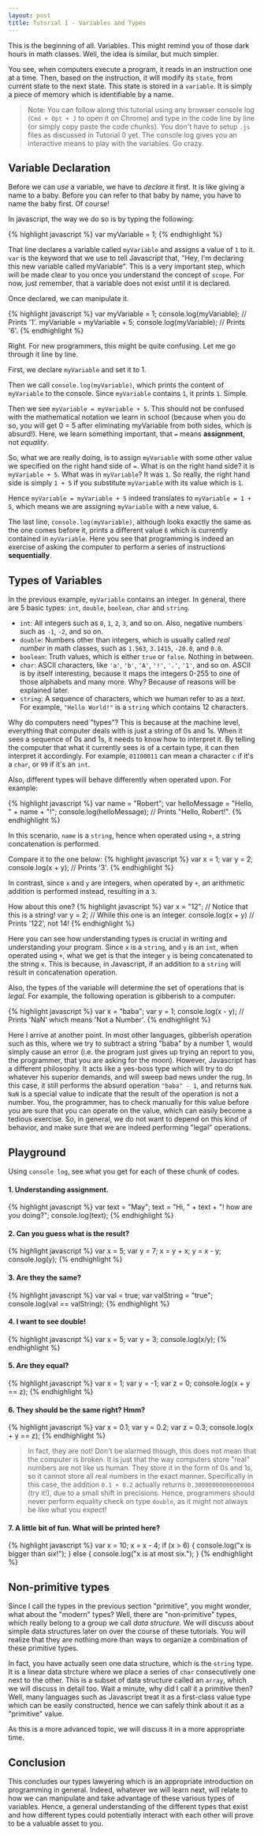 ```yaml
---
layout: post
title: Tutorial 1 - Variables and Types
---
```

This is the beginning of all. Variables. This might remind you of those dark hours in math classes. Well, the idea is similar, but much simpler.

You see, when computers execute a program, it reads in an instruction one at a time. Then, based on the instruction, it will modify its `state`, from current state to the next state. This state is stored in a `variable`. It is simply a piece of memory which is identifiable by a name.

> Note: You can follow along this tutorial using any browser console log (`Cmd + Opt + J` to open it on Chrome) and type in the code line by line (or simply copy paste the code chunks). You don't have to setup `.js` files as discussed in Tutorial 0 yet. The console log gives you an interactive means to play with the variables. Go crazy.

## Variable Declaration
Before we can _use_ a variable, we have to _declare_ it first. It is like giving a name to a baby. Before you can refer to that baby by name, you have to name the baby first. Of course!

In javascript, the way we do so is by typing the following:

{% highlight javascript %}
var myVariable = 1;
{% endhighlight %}

That line declares a variable called `myVariable` and assigns a value of `1` to it. `var` is the keyword that we use to tell Javascript that, "Hey, I'm declaring this new variable called myVariable". This is a very important step, which will be made clear to you once you understand the concept of `scope`. For now, just remember, that a variable does not exist until it is declared.

Once declared, we can manipulate it.

{% highlight javascript %}
var myVariable = 1;
console.log(myVariable);  // Prints '1'.
myVariable = myVariable + 5;
console.log(myVariable);  // Prints '6'.
{% endhighlight %}

Right. For new programmers, this might be quite confusing. Let me go through it line by line.

First, we declare `myVariable` and set it to 1.

Then we call `console.log(myVariable)`, which prints the content of `myVariable` to the console. Since `myVariable` contains `1`, it prints `1`. Simple.

Then we see `myVariable = myVariable + 5`. This should not be confused with the mathematical notation we learn in school (because when you do so, you will get 0 = 5 after eliminating myVariable from both sides, which is absurd!). Here, we learn something important, that `=` means **assignment**, not _equality_.

So, what we are really doing, is to assign `myVariable` with some other value we specified on the right hand side of `=`. What is on the right hand side? it is `myVariable + 5`. What was in `myVariable`? It was `1`. So really, the right hand side is simply `1 + 5` if you substitute `myVariable` with its value which is `1`.

Hence `myVariable = myVariable + 5` indeed translates to `myVariable = 1 + 5`, which means we are assigning `myVariable` with a new value, `6`.

The last line, `console.log(myVariable)`, although looks exactly the same as the one comes before it, prints a different value `6` which is currently contained in `myVariable`. Here you see that programming is indeed an exercise of asking the computer to perform a series of instructions **sequentially**.

## Types of Variables
In the previous example, `myVariable` contains an integer. In general, there are 5 basic types: `int`, `double`, `boolean`, `char` and `string`.
- `int`: All integers such as `0`, `1`, `2`, `3`, and so on. Also, negative numbers such as `-1`, `-2`, and so on.
- `double`: Numbers other than integers, which is usually called _real number_ in math classes, such as `1.563`, `3.1415`, `-20.0`, and `0.0`.
- `boolean`: Truth values, which is either `true` or `false`. Nothing in between.
- `char`: ASCII characters, like `'a'`, `'b'`, `'A'`, `'!'`, `'.'`, `'1'`, and so on. ASCII is by itself interesting, because it maps the integers 0-255 to one of those alphabets and many more. Why? Because of reasons will be explained later.
- `string`: A sequence of characters, which we human refer to as a _text_. For example, `"Hello World!"` is a `string` which contains 12 characters.

Why do computers need "types"? This is because at the machine level, everything that computer deals with is just a string of 0s and 1s. When it sees a sequence of 0s and 1s, it needs to know how to interpret it. By telling the computer that what it currently sees is of a certain type, it can then interpret it accordingly. For example, `01100011` can mean a character `c` if it's a `char`, or `99` if it's an `int`.

Also, different types will behave differently when operated upon. For example:

{% highlight javascript %}
var name = "Robert";
var helloMessage = "Hello, " + name + "!";
console.log(helloMessage);  // Prints "Hello, Robert!".
{% endhighlight %}

In this scenario, `name` is a `string`, hence when operated using `+`, a string concatenation is performed.

Compare it to the one below:
{% highlight javascript %}
var x = 1;
var y = 2;
console.log(x + y);  // Prints '3'.
{% endhighlight %}

In contrast, since `x` and `y` are integers, when operated by `+`, an arithmetic addition is performed instead, resulting in a `3`.

How about this one?
{% highlight javascript %}
var x = "12";  // Notice that this is a string!
var y = 2;  // While this one is an integer.
console.log(x + y) // Prints '122', not 14!
{% endhighlight %}

Here you can see how understanding types is crucial in writing and understanding your program. Since `x` is a `string`, and `y` is an `int`, when operated using `+`, what we get is that the integer `y` is being concatenated to the string `x`. This is because, in Javascript, if an addition to a `string` will result in concatenation operation.

Also, the types of the variable will determine the set of operations that is _legal_. For example, the following operation is gibberish to a computer:

{% highlight javascript %}
var x = "baba";
var y = 1;
console.log(x - y);  // Prints 'NaN' which means 'Not a Number'.
{% endhighlight %}

Here I arrive at another point. In most other languages, gibberish operation such as this, where we try to subtract a string "baba" by a number 1, would simply cause an error (i.e. the program just gives up trying an report to you, the programmer, that you are asking for the moon). However, Javascript has a different philosophy. It acts like a yes-boss type which will try to do whatever his superior demands, and will sweep bad news under the rug. In this case, it still performs the absurd operation `"baba" - 1`, and returns `NaN`. `NaN` is a special value to indicate that the result of the operation is not a number. You, the programmer, has to check manually for this value before you are sure that you can operate on the value, which can easily become a tedious exercise. So, in general, we do not want to depend on this kind of behavior, and make sure that we are indeed performing "legal" operations.

## Playground
Using `console log`, see what you get for each of these chunk of codes.
#### 1. Understanding assignment.
{% highlight javascript %}
var text = "May";
text = "Hi, " + text + "! how are you doing?";
console.log(text);
{% endhighlight %}

#### 2. Can you guess what is the result?
{% highlight javascript %}
var x = 5;
var y = 7;
x = y + x;
y = x - y;
console.log(y);
{% endhighlight %}

#### 3. Are they the same?
{% highlight javascript %}
var val = true;
var valString = "true";
console.log(val == valString);
{% endhighlight %}

#### 4. I want to see double!
{% highlight javascript %}
var x = 5;
var y = 3;
console.log(x/y);
{% endhighlight %}

#### 5. Are they equal?
{% highlight javascript %}
var x = 1;
var y = -1;
var z = 0;
console.log(x + y == z);
{% endhighlight %}

#### 6. They should be the same right? Hmm?
{% highlight javascript %}
var x = 0.1;
var y = 0.2;
var z = 0.3;
console.log(x + y == z);
{% endhighlight %}
> In fact, they are not! Don't be alarmed though, this does not mean that the computer is broken. It is just that the way computers store "real" numbers are not like us human. They store it in the form of 0s and 1s, so it cannot store all real numbers in the exact manner. Specifically in this case, the addition `0.1 + 0.2` actually returns `0.30000000000000004` (try it!), due to a small shift in precisions. Hence, programmers should never perform equality check on type `double`, as it might not always be like what you expect!

#### 7. A little bit of fun. What will be printed here?
{% highlight javascript %}
var x = 10;
x = x - 4;
if (x > 6) {
  console.log("x is bigger than six!");
} else {
  console.log("x is at most six.");
}
{% endhighlight %}

## Non-primitive types
Since I call the types in the previous section "primitive", you might wonder, what about the "modern" types? Well, there are "non-primitive" types, which really belong to a group we call _data structure_. We will discuss about simple data structures later on over the course of these tutorials. You will realize that they are nothing more than ways to organize a combination of these primitive types.

In fact, you have actually seen one data structure, which is the `string` type. It is a linear data strcture where we place a series of `char` consecutively one next to the other. This is a subset of data structure called an `array`, which we will discuss in detail too. Wait a minute, why did I call it a primitive then? Well, many languages such as Javascript treat it as a first-class value type which can be easily constructed, hence we can safely think about it as a "primitive" value.

As this is a more advanced topic, we will discuss it in a more appropriate time.

## Conclusion
This concludes our types lawyering which is an appropriate introduction on programming in general. Indeed, whatever we will learn next, will relate to how we can manipulate and take advantage of these various types of variables. Hence, a general understanding of the different types that exist and how different types could potentially interact with each other will prove to be a valuable asset to you.
